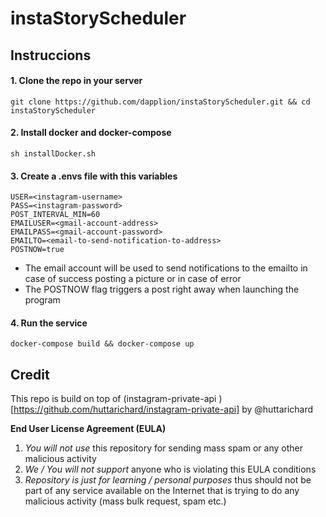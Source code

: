 # instaStoryScheduler

## Instruccions

#### 1. Clone the repo in your server
```
git clone https://github.com/dapplion/instaStoryScheduler.git && cd instaStoryScheduler
```

#### 2. Install docker and docker-compose
```
sh installDocker.sh
```

#### 3. Create a .envs file with this variables
```
USER=<instagram-username>
PASS=<instagram-password>
POST_INTERVAL_MIN=60
EMAILUSER=<gmail-account-address>
EMAILPASS=<gmail-account-password>
EMAILTO=<email-to-send-notification-to-address>
POSTNOW=true
```
- The email account will be used to send notifications to the emailto in case of success posting a picture or in case of error
- The POSTNOW flag triggers a post right away when launching the program

#### 4. Run the service
``` 
docker-compose build && docker-compose up
```

## Credit

This repo is build on top of (instagram-private-api )[https://github.com/huttarichard/instagram-private-api] by @huttarichard

**End User License Agreement (EULA)**

  1) *You will not use* this repository for sending mass spam or any other malicious activity
  2) *We / You will not support* anyone who is violating this EULA conditions
  3) *Repository is just for learning / personal purposes* thus should not be part of any 
  	service available on the Internet that is trying to do any malicious activity (mass bulk request, spam etc.)

